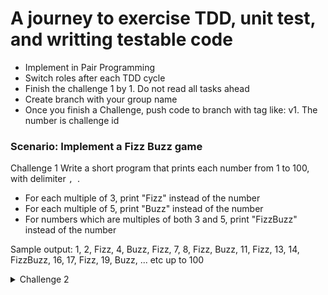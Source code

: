 # A journey to exercise TDD, unit test, and writting testable code

- Implement in Pair Programming
- Switch roles after each TDD cycle
- Finish the challenge 1 by 1. Do not read all tasks ahead
- Create branch with your group name
- Once you finish a Challenge, push code to branch with tag like: v1. The number is challenge id

### Scenario: Implement a Fizz Buzz game
Challenge 1
Write a short program that prints each number from 1 to 100, with delimiter `, `.

- For each multiple of 3, print "Fizz" instead of the number
- For each multiple of 5, print "Buzz" instead of the number 
- For numbers which are multiples of both 3 and 5, print "FizzBuzz" instead of the number

Sample output:
1, 2, Fizz, 4, Buzz, Fizz, 7, 8, Fizz, Buzz, 11, Fizz, 13, 14, FizzBuzz, 16, 17, Fizz, 19, Buzz, ...
etc up to 100

<details>
<summary>Challenge 2</summary>
Add a line wrap at every 14 characters.

Sample output:<br>
1, 2, Fizz, 4,<br>
 Buzz, Fizz, 7<br>
, 8, Fizz, Buz<br>
...
</details>
